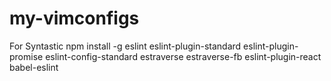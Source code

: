 # my-vimconfigs

For Syntastic
npm install -g eslint eslint-plugin-standard eslint-plugin-promise eslint-config-standard estraverse estraverse-fb eslint-plugin-react babel-eslint
